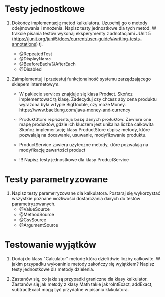 # Testy jednostkowe

1. Dokończ implementację metod kalkulatora. Uzupełnij go o metody odejmowania i mnożenia. Napisz testy jednostkowe dla
tych metod.
    W trakcie pisania testów wykonaj eksperymenty z adnotacjami JUnit 5 (https://junit.org/junit5/docs/current/user-guide/#writing-tests-annotations) tj.
    * @RepeatedTest
    * @DisplayName
    * @BeaforeEach/@AfterEach
    * @Disabled

2. Zaimplementuj i przetestuj funkcjonalność systemu zarządzającego sklepem internetowym.
     * W pakiecie services znajduje się klasa Product. Skończ implementować tą klasę. Zadecyduj czy chcesz aby cena produktu
		wyrażona była w typie BigDouble, czy może Money.  https://www.baeldung.com/java-money-and-currency
	 * ProduktStore reprezentuje bazę danych produktów. Zawiera ona mapę produktów, gdzie ich kluczem jest unikalna liczba całkowita
	    Skończ implementację klasy ProductStore dopisz metody, które pozwalają na dodawanie, usuwanie, modyfikowanie produktu.
	 * ProductService zawiera użyteczne metody, które pozwalają na modyfikację zawartości product

	 * !!! Napisz testy jednostkowe dla klasy ProductService

# Testy parametryzowane

1. Napisz testy parametryzowane dla kalkulatora. Postaraj się wykorzystać wszystkie poznane możliwości
dostarczania danych do testów parametryzowanych.
    * @ValueSource
    * @MethodSource
    * @CsvSource
    * @ArgumentSource


# Testowanie wyjątków

1. Dodaj do klasy "Calculator" metodę która dzieli dwie liczby całkowite. W jakim przypadku wykoaninie metody zakończy się wyjątkiem?
   Napisz testy jednostkowe dla metody dzielenia.

2. Zastanów się, co jakie są przypadki graniczne dla klasy kalkulator. Zastanów się jak metody z klasy Math takie jak toIntExact, addExact, subtractExact
   mogą być przydatne w pisaniu klakulatora.